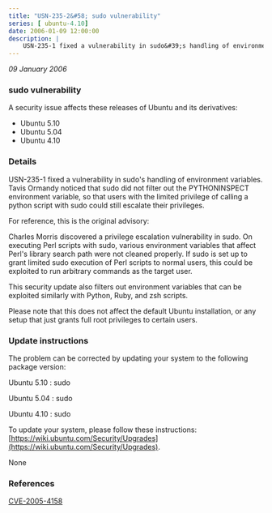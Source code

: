 ```yaml
---
title: "USN-235-2&#58; sudo vulnerability"
series: [ ubuntu-4.10]
date: 2006-01-09 12:00:00
description: |
    USN-235-1 fixed a vulnerability in sudo&#39;s handling of environment variables. Tavis Ormandy noticed that sudo did not filter out the PYTHONINSPECT environment variable, so that users with the limited privilege of calling a python script with sudo could still escalate their privileges.
--- 
```

 
 

*09 January 2006*

### sudo vulnerability

A security issue affects these releases of Ubuntu and its derivatives:

* Ubuntu 5.10
* Ubuntu 5.04
* Ubuntu 4.10

### Details

USN-235-1 fixed a vulnerability in sudo&#39;s handling of environment variables. Tavis Ormandy noticed that sudo did not filter out the PYTHONINSPECT environment variable, so that users with the limited privilege of calling a python script with sudo could still escalate their privileges.

For reference, this is the original advisory:

 Charles Morris discovered a privilege escalation vulnerability in sudo. On executing Perl scripts with sudo, various environment variables that affect Perl&#39;s library search path were not cleaned properly. If sudo is set up to grant limited sudo execution of Perl scripts to normal users, this could be exploited to run arbitrary commands as the target user.

 This security update also filters out environment variables that can be exploited similarly with Python, Ruby, and zsh scripts.

 Please note that this does not affect the default Ubuntu installation, or any setup that just grants full root privileges to certain users.

### Update instructions

The problem can be corrected by updating your system to the following package version:

Ubuntu 5.10
 : sudo 

Ubuntu 5.04
 : sudo 

Ubuntu 4.10
 : sudo 

To update your system, please follow these instructions: [https://wiki.ubuntu.com/Security/Upgrades](https://wiki.ubuntu.com/Security/Upgrades).

None

### References

 
 [CVE-2005-4158](http://people.ubuntu.com/~ubuntu-security/cve/CVE-2005-4158)
 

